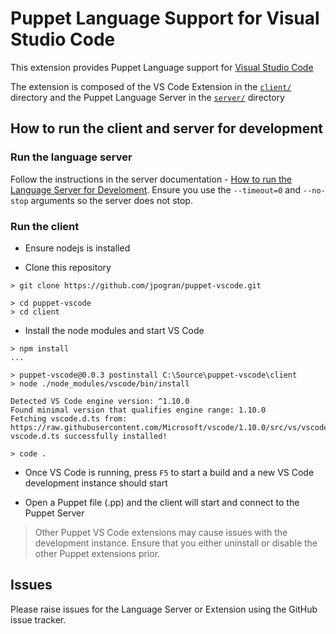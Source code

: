<!--
TODO: Need correct marketplace ID
[![Version](https://vsmarketplacebadge.apphb.com/version/jpogran.Puppet.svg)](https://marketplace.visualstudio.com/items?itemName=jpogran.Puppet)
[![Installs](https://vsmarketplacebadge.apphb.com/installs-short/jpogran.Puppet.svg)](https://marketplace.visualstudio.com/items?itemName=jpogran.Puppet)
-->

# Puppet Language Support for Visual Studio Code

This extension provides Puppet Language support for [Visual Studio Code](https://code.visualstudio.com/)

The extension is composed of the VS Code Extension in the [`client/`](client) directory and the Puppet Language Server in the [`server/`](server) directory


## How to run the client and server for development

### Run the language server

Follow the instructions in the server documentation - [How to run the Language Server for Develoment](server/READMEmd#How_to_run_the_Language_Server_for_Development). Ensure you use the `--timeout=0` and `--no-stop` arguments so the server does not stop.

### Run the client

* Ensure nodejs is installed

* Clone this repository

```
> git clone https://github.com/jpogran/puppet-vscode.git

> cd puppet-vscode
> cd client
```

* Install the node modules and start VS Code

```
> npm install
...

> puppet-vscode@0.0.3 postinstall C:\Source\puppet-vscode\client
> node ./node_modules/vscode/bin/install

Detected VS Code engine version: ^1.10.0
Found minimal version that qualifies engine range: 1.10.0
Fetching vscode.d.ts from: https://raw.githubusercontent.com/Microsoft/vscode/1.10.0/src/vs/vscode.d.ts
vscode.d.ts successfully installed!

> code .
```

* Once VS Code is running, press `F5` to start a build and a new VS Code development instance should start

* Open a Puppet file (.pp) and the client will start and connect to the Puppet Server

> Other Puppet VS Code extensions may cause issues with the development instance.  Ensure that you either uninstall or disable the other Puppet extensions prior.

## Issues

Please raise issues for the Language Server or Extension using the GitHub issue tracker.
